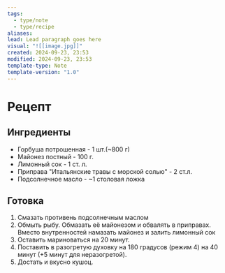 ```yaml
---
tags:
  - type/note
  - type/recipe
aliases: 
lead: Lead paragraph goes here
visual: "![[image.jpg]]"
created: 2024-09-23, 23:53
modified: 2024-09-23, 23:53
template-type: Note
template-version: "1.0"
---
```


# Рецепт
## Ингредиенты

- Горбуша потрошенная - 1 шт.(~800 г)
- Майонез постный - 100 г.
- Лимонный сок - 1 ст. л.
- Приправа "Итальянские травы с морской солью" - 2 ст.л.
- Подсолнечное масло - ~1 столовая ложка

## Готовка

1. Смазать противень подсолнечным маслом
2. Обмыть рыбу. Обмазать её майонезом и обвалять в приправах. Вместо внутренностей намазать майонез и залить лимонный сок
3. Оставить мариноваться на 20 минут.
4. Поставить в разогретую духовку на 180 градусов (режим 4) на 40 минут (+5 минут для неразогретой).
5. Достать и вкусно кушоц.